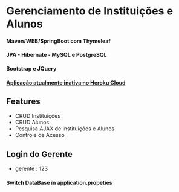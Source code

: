 # Gerenciamento de Instituições e Alunos
#### Maven/WEB/SpringBoot com Thymeleaf
#### JPA - Hibernate - MySQL e PostgreSQL
#### Bootstrap e JQuery
#### [~~Aplicação atualmente inativa no Heroku Cloud~~](https://gia-ucb.herokuapp.com/)

## Features
* CRUD Instituições
* CRUD Alunos
* Pesquisa AJAX de Instituições e Alunos
* Controle de Acesso

## Login do Gerente
* gerente : 123

#### Switch DataBase in application.propeties
